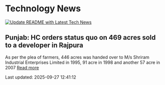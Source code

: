 # Technology News

[![Update README with Latest Tech News](https://github.com/tcdtist/daily-tech-digest/actions/workflows/main.yml/badge.svg)](https://github.com/tcdtist/daily-tech-digest/actions/workflows/main.yml)

## Punjab: HC orders status quo on 469 acres sold to a developer in Rajpura
As per the plea of farmers, 446 acres was handed over to M/s Shriram Industrial Enterprises Limited in 1995, 91 acre in 1998 and another 57 acre in 2007
[Read more](https://www.hindustantimes.com/cities/chandigarh-news/punjab-hc-orders-status-quo-on-469-acres-sold-to-a-developer-in-rajpura-101758917030445.html)



Last updated: 2025-09-27 12:41:12